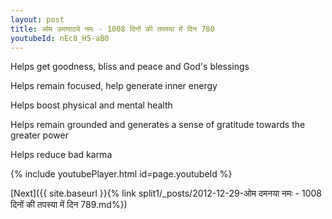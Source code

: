```yaml
---
layout: post
title: ओम उमापाठ्ये नमः - 1008 दिनों की तपस्या में दिन 780
youtubeId: nEc8_H5-aB0
---
```

 
 
Helps get goodness, bliss and peace and God's blessings
 
Helps remain focused, help generate inner energy 
 
Helps boost physical and mental health 
 
Helps remain grounded and generates a sense of gratitude towards the greater power 
 
Helps reduce bad karma
 
 
 
 


{% include youtubePlayer.html id=page.youtubeId %}
 
[Next]({{ site.baseurl }}{% link  split1/_posts/2012-12-29-ओम दमनया नमः - 1008 दिनों की तपस्या में दिन 789.md%})
 
